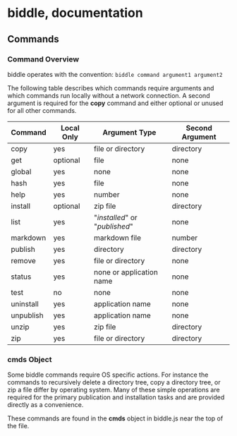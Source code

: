 # biddle, documentation

## Commands

### Command Overview
biddle operates with the convention: `biddle command argument1 argument2`

The following table describes which commands require arguments and which commands run locally without a network connection.  A second argument is required for the **copy** command and either optional or unused for all other commands.

Command|Local Only|Argument Type|Second Argument
---|---|---|---
copy|yes|file or directory|directory
get|optional|file|none
global|yes|none|none
hash|yes|file|none
help|yes|number|none
install|optional|zip file|directory
list|yes|"*installed*" or "*published*"|none
markdown|yes|markdown file|number
publish|yes|directory|directory
remove|yes|file or directory|none
status|yes|none or application name|none
test|no|none|none
uninstall|yes|application name|none
unpublish|yes|application name|none
unzip|yes|zip file|directory
zip|yes|file or directory|directory

### cmds Object
Some biddle commands require OS specific actions.  For instance the commands to recursively delete a directory tree, copy a directory tree, or zip a file differ by operating system.  Many of these simple operations are required for the primary publication and installation tasks and are provided directly as a convenience.

These commands are found in the **cmds** object in biddle.js near the top of the file.
